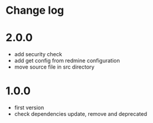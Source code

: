 Change log
==========

# 2.0.0

* add security check
* add get config from redmine configuration
* move source file in src directory


# 1.0.0

* first version
* check dependencies update, remove and deprecated